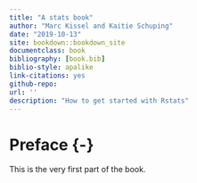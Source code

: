 ```yaml
--- 
title: "A stats book"
author: "Marc Kissel and Kaitie Schuping"
date: "2019-10-13"
site: bookdown::bookdown_site
documentclass: book
bibliography: [book.bib]
biblio-style: apalike
link-citations: yes
github-repo: 
url: ''
description: "How to get started with Rstats"
---
```


# Preface {-}

This is the very first part of the book.
